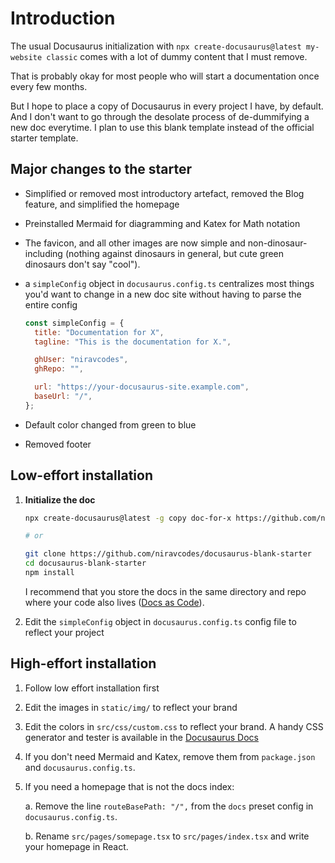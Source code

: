 # Introduction

The usual Docusaurus initialization with `npx create-docusaurus@latest my-website classic`
comes with a lot of dummy content that I must remove.

That is probably okay for most people who will start a documentation once every few months.

But I hope to place a copy of Docusaurus in every project I have, by default. And I don't want to go
through the desolate process of de-dummifying a new doc everytime. I plan to use this blank
template instead of the official starter template.

## Major changes to the starter

- Simplified or removed most introductory artefact, removed the Blog feature, and simplified the homepage
- Preinstalled Mermaid for diagramming and Katex for Math notation
- The favicon, and all other images are now simple and non-dinosaur-including (nothing against dinosaurs in general,
  but cute green dinosaurs don't say "cool").
- a `simpleConfig` object in `docusaurus.config.ts` centralizes most things you'd want to change in a
  new doc site without having to parse the entire config

  ```js
  const simpleConfig = {
    title: "Documentation for X",
    tagline: "This is the documentation for X.",

    ghUser: "niravcodes",
    ghRepo: "",

    url: "https://your-docusaurus-site.example.com",
    baseUrl: "/",
  };
  ```

- Default color changed from green to blue
- Removed footer

## Low-effort installation

1. **Initialize the doc**

   ```bash
   npx create-docusaurus@latest -g copy doc-for-x https://github.com/niravcodes/docusaurus-blank-starter

   # or

   git clone https://github.com/niravcodes/docusaurus-blank-starter
   cd docusaurus-blank-starter
   npm install
   ```

   I recommend that you store the docs in the same directory and repo where your code also lives ([Docs as Code]).

[Docs as Code]: https://www.writethedocs.org/guide/docs-as-code/

2. Edit the `simpleConfig` object in `docusaurus.config.ts` config file to reflect your project

## High-effort installation

1. Follow low effort installation first
2. Edit the images in `static/img/` to reflect your brand
3. Edit the colors in `src/css/custom.css` to reflect your brand. A handy CSS generator and tester is available
   in the [Docusaurus Docs](https://docusaurus.io/docs/styling-layout#styling-your-site-with-infima)
4. If you don't need Mermaid and Katex, remove them from `package.json` and `docusaurus.config.ts`.
5. If you need a homepage that is not the docs index:

   a. Remove the line `routeBasePath: "/",` from the `docs` preset config in `docusaurus.config.ts`.

   b. Rename `src/pages/somepage.tsx` to `src/pages/index.tsx` and write your homepage in React.
